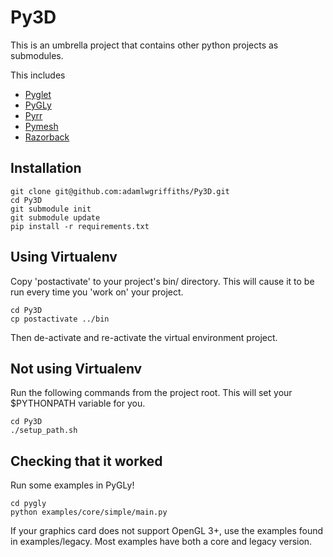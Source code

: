 Py3D
====

This is an umbrella project that contains other python projects as submodules.

This includes
   * [Pyglet](https://github.com/adamlwgriffiths/Pyglet)
   * [PyGLy](https://github.com/adamlwgriffiths/PyGLy)
   * [Pyrr](https://github.com/adamlwgriffiths/Pyrr)
   * [Pymesh](https://github.com/adamlwgriffiths/PyMesh)
   * [Razorback](https://github.com/adamlwgriffiths/Razorback)

Installation
------------

```
git clone git@github.com:adamlwgriffiths/Py3D.git
cd Py3D
git submodule init
git submodule update
pip install -r requirements.txt
```

Using Virtualenv
----------------

Copy 'postactivate' to your project's bin/ directory.
This will cause it to be run every time you 'work on' your project.

```
cd Py3D
cp postactivate ../bin
```
Then de-activate and re-activate the virtual environment project.

Not using Virtualenv
--------------------
Run the following commands from the project root. This will set your $PYTHONPATH variable for you.

```
cd Py3D
./setup_path.sh
```

Checking that it worked
-----------------------

Run some examples in PyGLy!
```
cd pygly
python examples/core/simple/main.py
```
If your graphics card does not support OpenGL 3+, use the examples found in examples/legacy.
Most examples have both a core and legacy version.
